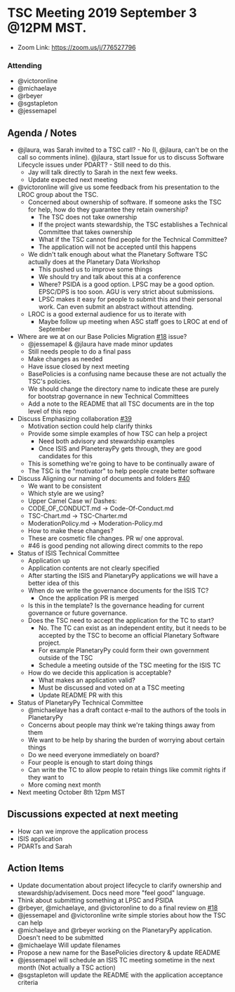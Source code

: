 # TSC Meeting 2019 September 3 @12PM MST.
- Zoom Link: https://zoom.us/j/776527796
### Attending
- @victoronline
- @michaelaye
- @rbeyer
- @sgstapleton
- @jessemapel

## Agenda / Notes
- @jlaura, was Sarah invited to a TSC call? - No (I, @jlaura, can't be on the call so comments inline). @jlaura, start Issue for us to discuss Software Lifecycle issues under PDART? - Still need to do this.
  - Jay will talk directly to Sarah in the next few weeks.
  - Update expected next meeting
- @victoronline will give us some feedback from his presentation to the LROC group about the TSC.
  - Concerned about ownership of software. If someone asks the TSC for help, how do they guarantee they retain ownership?
    - The TSC does not take ownership
    - If the project wants stewardship, the TSC establishes a Technical Committee that takes ownership
    - What if the TSC cannot find people for the Technical Committee?
    - The application will not be accepted until this happens
  - We didn't talk enough about what the Planetary Software TSC actually does at the Planetary Data Workshop
    - This pushed us to improve some things
    - We should try and talk about this at a conference
    - Where? PSIDA is a good option. LPSC may be a good option. EPSC/DPS is too soon. AGU is very strict about submissions.
    - LPSC makes it easy for people to submit this and their personal work. Can even submit an abstract without attending.
  - LROC is a good external audience for us to iterate with
    - Maybe follow up meeting when ASC staff goes to LROC at end of September
- Where are we at on our Base Policies Migration [#18](https://github.com/planetarysoftware/TSC/issues/18) issue?
  - @jessemapel & @jlaura have made minor updates
  - Still needs people to do a final pass
  - Make changes as needed
  - Have issue closed by next meeting
  - BasePolicies is a confusing name because these are not actually the TSC's policies.
  - We should change the directory name to indicate these are purely for bootstrap governance in new Technical Committees
  - Add a note to the README that all TSC documents are in the top level of this repo
- Discuss Emphasizing collaboration [#39](https://github.com/planetarysoftware/TSC/issues/39)
  - Motivation section could help clarify thinks
  - Provide some simple examples of how TSC can help a project
    - Need both advisory and stewardship examples
    - Once ISIS and PlaneterayPy gets through, they are good candidates for this
  - This is something we're going to have to be continually aware of
  - The TSC is the "motivator" to help people create better software
- Discuss Aligning our naming of documents and folders [#40](https://github.com/planetarysoftware/TSC/issues/40)
  - We want to be consistent
  - Which style are we using?
  - Upper Camel Case w/ Dashes:
  - CODE_OF_CONDUCT.md -> Code-Of-Conduct.md
  - TSC-Chart.md -> TSC-Charter.md
  - ModerationPolicy.md -> Moderation-Policy.md
  - How to make these changes?
  - These are cosmetic file changes. PR w/ one approval.
  - #46 is good pending not allowing direct commits to the repo
- Status of ISIS Technical Committee
  - Application up
  - Application contents are not clearly specified
  - After starting the ISIS and PlanetaryPy applications we will have a better idea of this
  - When do we write the governance documents for the ISIS TC?
    - Once the application PR is merged
  - Is this in the template? Is the governance heading for current governance or future governance.
  - Does the TSC need to accept the application for the TC to start?
    - No. The TC can exist as an independent entity, but it needs to be accepted by the TSC to become an official Planetary Software project.
    - For example PlanetaryPy could form their own government outside of the TSC
    - Schedule a meeting outside of the TSC meeting for the ISIS TC
  - How do we decide this application is acceptable?
    - What makes an application valid?
    - Must be discussed and voted on at a TSC meeting
    - Update README PR with this
- Status of PlanetaryPy Technical Committee
  - @michaelaye has a draft contact e-mail to the authors of the tools in PlanetaryPy
  - Concerns about people may think we're taking things away from them
  - We want to be help by sharing the burden of worrying about certain things
  - Do we need everyone immediately on board?
  - Four people is enough to start doing things
  - Can write the TC to allow people to retain things like commit rights if they want to
  - More coming next month
- Next meeting October 8th 12pm MST

## Discussions expected at next meeting
- How can we improve the application process
- ISIS application
- PDARTs and Sarah

## Action Items
- Update documentation about project lifecycle to clarify ownership and stewardship/advisement. Docs need more "feel good" language.
- Think about submitting something at LPSC and PSIDA
- @rbeyer, @michaelaye, and @victoronline to do a final review on [#18](https://github.com/planetarysoftware/TSC/issues/18)
- @jessemapel and @victoronline write simple stories about how the TSC can help
- @michaelaye and @rbeyer working on the PlanetaryPy application. Doesn't need to be submitted
- @michaelaye Will update filenames
- Propose a new name for the BasePolicies directory & update README
- @jessemapel will schedule an ISIS TC meeting sometime in the next month (Not actually a TSC action)
- @sgstapleton will update the README with the application acceptance criteria
